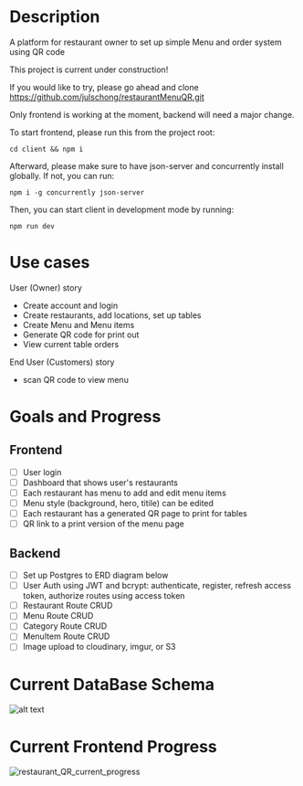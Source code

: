 # Description
A platform for restaurant owner to set up simple Menu and order system using QR code

This project is current under construction!

If you would like to try, please go ahead and clone https://github.com/julschong/restaurantMenuQR.git

Only frontend is working at the moment, backend will need a major change.

To start frontend, please run this from the project root: 

```cd client && npm i```

Afterward, please make sure to have json-server and concurrently install globally. If not, you can run:

```npm i -g concurrently json-server```

Then, you can start client in development mode by running:

```npm run dev```


# Use cases
User (Owner) story
- Create account and login
- Create restaurants, add locations, set up tables
- Create Menu and Menu items
- Generate QR code for print out
- View current table orders

End User (Customers) story
- scan QR code to view menu

# Goals and Progress
## Frontend
- [ ] User login
- [ ] Dashboard that shows user's restaurants
- [ ] Each restaurant has menu to add and edit menu items
- [ ] Menu style (background, hero, titile) can be edited
- [ ] Each restaurant has a generated QR page to print for tables
- [ ] QR link to a print version of the menu page

## Backend
- [ ] Set up Postgres to ERD diagram below
- [ ] User Auth using JWT and bcrypt: authenticate, register, refresh access token, authorize routes using access token
- [ ] Restaurant Route CRUD
- [ ] Menu Route CRUD
- [ ] Category Route CRUD
- [ ] MenuItem Route CRUD
- [ ] Image upload to cloudinary, imgur, or S3

# Current DataBase Schema
![alt text](https://github.com/julschong/QR-Restaurant-Menu/blob/master/server/planning/ACTUAL_DB_DIAGRAM.png)

# Current Frontend Progress
![restaurant_QR_current_progress](https://user-images.githubusercontent.com/71372051/130203173-ad1c0ffb-7a4e-46a1-bafa-433a0b9fc9f5.gif)


